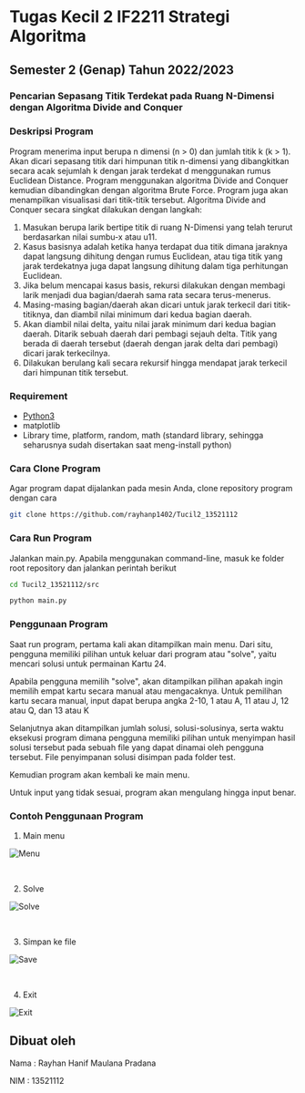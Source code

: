# Tugas Kecil 2 IF2211 Strategi Algoritma
## Semester 2 (Genap) Tahun 2022/2023
### Pencarian Sepasang Titik Terdekat pada Ruang N-Dimensi dengan Algoritma Divide and Conquer

### Deskripsi Program

Program menerima input berupa n dimensi (n > 0) dan jumlah titik k (k > 1). Akan dicari
sepasang titik dari himpunan titik n-dimensi yang dibangkitkan secara acak sejumlah k dengan 
jarak terdekat d menggunakan rumus Euclidean Distance. Program menggunakan algoritma Divide and 
Conquer kemudian dibandingkan dengan algoritma Brute Force. Program juga akan menampilkan visualisasi
dari titik-titik tersebut.
Algoritma Divide and Conquer secara singkat dilakukan dengan langkah:
1. Masukan berupa larik bertipe titik di ruang N-Dimensi yang telah terurut berdasarkan nilai sumbu-x atau u11.
2. Kasus basisnya adalah ketika hanya terdapat dua titik dimana jaraknya dapat langsung dihitung dengan rumus Euclidean, atau tiga titik yang jarak terdekatnya juga dapat langsung dihitung dalam tiga perhitungan Euclidean.
3. Jika belum mencapai kasus basis, rekursi dilakukan dengan membagi larik menjadi dua bagian/daerah sama rata secara terus-menerus.
4. Masing-masing bagian/daerah akan dicari untuk jarak terkecil dari titik-titiknya, dan diambil nilai minimum dari kedua bagian daerah.
5. Akan diambil nilai delta, yaitu nilai jarak minimum dari kedua bagian daerah. Ditarik sebuah daerah dari pembagi sejauh delta. Titik yang berada di daerah tersebut (daerah dengan jarak delta dari pembagi) dicari jarak terkecilnya.
6. Dilakukan berulang kali secara rekursif hingga mendapat jarak terkecil dari himpunan titik tersebut.

### Requirement
- [Python3](https://www.python.org/downloads/) 
- matplotlib
- Library time, platform, random, math (standard library, sehingga seharusnya sudah disertakan saat meng-install python)

### Cara Clone Program
Agar program dapat dijalankan pada mesin Anda, clone repository program dengan cara

```sh
git clone https://github.com/rayhanp1402/Tucil2_13521112
```

### Cara Run Program
Jalankan main.py. Apabila menggunakan command-line, masuk ke folder root repository dan jalankan perintah berikut

```sh
cd Tucil2_13521112/src

python main.py
```
### Penggunaan Program
Saat run program, pertama kali akan ditampilkan main menu. Dari situ, pengguna memiliki pilihan untuk keluar dari program
atau "solve", yaitu mencari solusi untuk permainan Kartu 24.

Apabila pengguna memilih "solve", akan ditampilkan pilihan apakah ingin memilih empat kartu secara manual atau mengacaknya.
Untuk pemilihan kartu secara manual, input dapat berupa angka 2-10, 1 atau A, 11 atau J, 12 atau Q, dan 13 atau K

Selanjutnya akan ditampilkan jumlah solusi, solusi-solusinya, serta waktu eksekusi program dimana pengguna memiliki pilihan
untuk menyimpan hasil solusi tersebut pada sebuah file yang dapat dinamai oleh pengguna tersebut. File penyimpanan solusi
disimpan pada folder test.

Kemudian program akan kembali ke main menu.

Untuk input yang tidak sesuai, program akan mengulang hingga input benar.

### Contoh Penggunaan Program
1. Main menu

![Menu](https://cdn.discordapp.com/attachments/865154167169351730/1067554603052318730/show1.jpg)

<br>

2. Solve

![Solve](https://cdn.discordapp.com/attachments/865154167169351730/1067554602595127446/show2.jpg)

<br>

3. Simpan ke file

![Save](https://cdn.discordapp.com/attachments/865154167169351730/1067554602091814912/show3.jpg)

<br>

4. Exit

![Exit](https://cdn.discordapp.com/attachments/865154167169351730/1067554601722724463/show4.jpg)

## Dibuat oleh
Nama : Rayhan Hanif Maulana Pradana

NIM : 13521112
